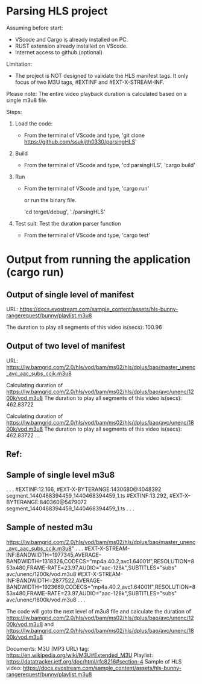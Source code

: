 Parsing HLS project
===================
Assuming before start:
- VScode and Cargo is already installed on PC.
- RUST extension already installed on VScode.
- Internet access to github.(optional)

Limitation:
- The project is NOT designed to validate the HLS manifest tags. It only focus of two M3U tags, #EXTINF and #EXT-X-STREAM-INF.

Please note: 
The entire video playback duration is calculated based on a single m3u8 file.

Steps:
1) Load the code:
    - From the terminal of VScode and type, 
        'git clone https://github.com/ssukijth0330/parsingHLS'
2) Build
    - From the terminal of VScode and type, 
        'cd parsingHLS', 
        'cargo build'
3) Run
    - From the terminal of VScode and type, 
        'cargo run'

        or run the binary file.

        'cd terget/debug',
        './parsingHLS'

4) Test suit: Test the duration parser function
    - From the terminal of VScode and type, 
        'cargo test'


Output from running the application (cargo run)
===============================================

Output of single level of manifest
----------------------------------
URL: https://docs.evostream.com/sample_content/assets/hls-bunny-rangerequest/bunny/playlist.m3u8

The duration to play all segments of this video is(secs): 100.96




Output of two level of manifest
-------------------------------
URL: https://lw.bamgrid.com/2.0/hls/vod/bam/ms02/hls/dplus/bao/master_unenc_avc_aac_subs_ccjk.m3u8

Calculating duration of https://lw.bamgrid.com/2.0/hls/vod/bam/ms02/hls/dplus/bao/avc/unenc/1200k/vod.m3u8
The duration to play all segments of this video is(secs): 462.83722

Calculating duration of https://lw.bamgrid.com/2.0/hls/vod/bam/ms02/hls/dplus/bao/avc/unenc/1800k/vod.m3u8
The duration to play all segments of this video is(secs): 462.83722
...


Ref:
----
Sample of single level m3u8
--------------------------
.
.
.
#EXTINF:12.166,
#EXT-X-BYTERANGE:1430680@4048392
segment_1440468394459_1440468394459_1.ts
#EXTINF:13.292,
#EXT-X-BYTERANGE:840360@5479072
segment_1440468394459_1440468394459_1.ts
.
.
.

Sample of nested m3u
--------------------

https://lw.bamgrid.com/2.0/hls/vod/bam/ms02/hls/dplus/bao/master_unenc_avc_aac_subs_ccjk.m3u8"
.
.
.
#EXT-X-STREAM-INF:BANDWIDTH=1977345,AVERAGE-BANDWIDTH=1318326,CODECS="mp4a.40.2,avc1.64001f",RESOLUTION=853x480,FRAME-RATE=23.97,AUDIO="aac-128k",SUBTITLES="subs"
avc/unenc/1200k/vod.m3u8
#EXT-X-STREAM-INF:BANDWIDTH=2877522,AVERAGE-BANDWIDTH=1923669,CODECS="mp4a.40.2,avc1.64001f",RESOLUTION=853x480,FRAME-RATE=23.97,AUDIO="aac-128k",SUBTITLES="subs"
avc/unenc/1800k/vod.m3u8
.
.
.

The code will goto the next level of m3u8 file and calculate the duration of https://lw.bamgrid.com/2.0/hls/vod/bam/ms02/hls/dplus/bao/avc/unenc/1200k/vod.m3u8 and https://lw.bamgrid.com/2.0/hls/vod/bam/ms02/hls/dplus/bao/avc/unenc/1800k/vod.m3u8


Documents:
M3U (MP3 URL) tag:     https://en.wikipedia.org/wiki/M3U#Extended_M3U
Playlist:  https://datatracker.ietf.org/doc/html/rfc8216#section-4
Sample of HLS video: https://docs.evostream.com/sample_content/assets/hls-bunny-rangerequest/bunny/playlist.m3u8

